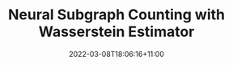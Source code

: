 ---
# Documentation: https://wowchemy.com/docs/managing-content/

title: "Neural Subgraph Counting with Wasserstein Estimator"
authors: 
- admin
- Rong Hu
- Ying Zhang
- Lu Qin
- Wei Wang
- Wenjie Zhang

author_notes:
- ''
- ''
- ''
- ''
- ''
- ''
date: 2022-03-08T18:06:16+11:00
doi: ""

# Schedule page publish date (NOT publication's date).
publishDate: 2022-03-09T11:07:16+11:00

# Publication type.
# Legend: 0 = Uncategorized; 1 = Conference paper; 2 = Journal article;
# 3 = Preprint / Working Paper; 4 = Report; 5 = Book; 6 = Book section;
# 7 = Thesis; 8 = Patent
publication_types: ["1"]

# Publication name and optional abbreviated publication name.
publication: "To Appear *2022 ACM Special Interest Group in Management Of Data (SIGMOD)*"
publication_short: ""

abstract: ""

# Summary. An optional shortened abstract.
summary: "*ACM Special Interest Group in Management Of Data 2022 (**SIGMOD-2022**)*, To Appear"

tags: []
categories: []
featured: false

# Custom links (optional).
#   Uncomment and edit lines below to show custom links.
# links:
# - name: Follow
#   url: https://twitter.com
#   icon_pack: fab
#   icon: twitter

url_pdf:
url_code:
url_dataset:
url_poster:
url_project:
url_slides:
url_source:
url_video:
doi:

# Featured image
# To use, add an image named `featured.jpg/png` to your page's folder. 
# Focal points: Smart, Center, TopLeft, Top, TopRight, Left, Right, BottomLeft, Bottom, BottomRight.
image:
  caption: ""
  focal_point: ""
  preview_only: false

# Associated Projects (optional).
#   Associate this publication with one or more of your projects.
#   Simply enter your project's folder or file name without extension.
#   E.g. `internal-project` references `content/project/internal-project/index.md`.
#   Otherwise, set `projects: []`.
projects: []

# Slides (optional).
#   Associate this publication with Markdown slides.
#   Simply enter your slide deck's filename without extension.
#   E.g. `slides: "example"` references `content/slides/example/index.md`.
#   Otherwise, set `slides: ""`.
slides: ""
---